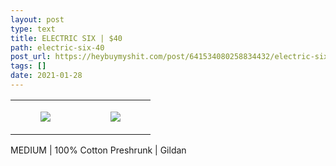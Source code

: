 ```yaml
---
layout: post
type: text
title: ELECTRIC SIX | $40
path: electric-six-40
post_url: https://heybuymyshit.com/post/641534080258834432/electric-six-40
tags: []
date: 2021-01-28
---
```




<table style="width:100%;"><tr><td style="vertical-align:top;">
      <figure class="tmblr-full" data-orig-height="2048" data-orig-width="1365" data-orig-src="https://concertshirts.netlify.app/shirts/0351/0351-01.jpg"><img src="https://64.media.tumblr.com/344da96c5191815f97e2df7f116d875f/c79f2f894fcda544-74/s540x810/0a53cb1810a87d2d3662411d466c024ad3972621.jpg" data-orig-height="2048" data-orig-width="1365" data-orig-src="https://concertshirts.netlify.app/shirts/0351/0351-01.jpg"/></figure></td>
    <td style="vertical-align:top;">
      <figure class="tmblr-full" data-orig-height="2048" data-orig-width="1365" data-orig-src="https://concertshirts.netlify.app/shirts/0351/0351-02.jpg"><img src="https://64.media.tumblr.com/6e9c95830ff99f712b339eb6a2ad8dd0/c79f2f894fcda544-8d/s540x810/424c37aa439eede4f13a35265dd9a52823b74427.jpg" data-orig-height="2048" data-orig-width="1365" data-orig-src="https://concertshirts.netlify.app/shirts/0351/0351-02.jpg"/></figure></td>
  </tr></table><p>
  MEDIUM | 100% Cotton Preshrunk | Gildan
</p>
